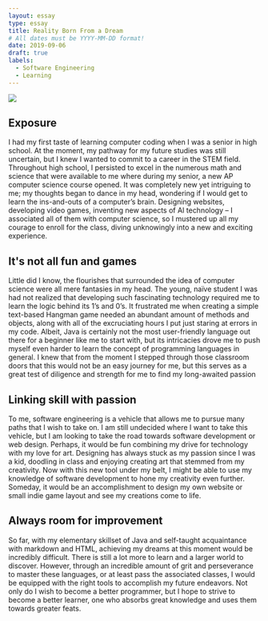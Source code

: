 ```yaml
---
layout: essay
type: essay
title: Reality Born From a Dream
# All dates must be YYYY-MM-DD format!
date: 2019-09-06
draft: true
labels:
  - Software Engineering
  - Learning
---
```


<img class="ui large left floated image" src="../images/brainstorming.png">

## Exposure
I had my first taste of learning computer coding when I was a senior in high school. At the moment, my pathway for my future studies was still uncertain, but I knew I wanted to commit to a career in the STEM field. Throughout high school, I persisted to excel in the numerous math and science that were available to me where during my senior, a new AP computer science course opened. It was completely new yet intriguing to me; my thoughts began to dance in my head, wondering if I would get to learn the ins-and-outs of a computer’s brain. Designing websites, developing video games, inventing new aspects of AI technology – I associated all of them with computer science, so I mustered up all my courage to enroll for the class, diving unknowingly into a new and exciting experience.
## It's not all fun and games
Little did I know, the flourishes that surrounded the idea of computer science were all mere fantasies in my head. The young, naïve student I was had not realized that developing such fascinating technology required me to learn the logic behind its 1’s and 0’s. It frustrated me when creating a simple text-based Hangman game needed an abundant amount of methods and objects, along with all of the excruciating hours I put just staring at errors in my code. Albeit, Java is certainly not the most user-friendly language out there for a beginner like me to start with, but its intricacies drove me to push myself even harder to learn the concept of programming languages in general. I knew that from the moment I stepped through those classroom doors that this would not be an easy journey for me, but this serves as a great test of diligence and strength for me to find my long-awaited passion
## Linking skill with passion
To me, software engineering is a vehicle that allows me to pursue many paths that I wish to take on. I am still undecided where I want to take this vehicle, but I am looking to take the road towards software development or web design. Perhaps, it would be fun combining my drive for technology with my love for art. Designing has always stuck as my passion since I was a kid, doodling in class and enjoying creating art that stemmed from my creativity. Now with this new tool under my belt, I might be able to use my knowledge of software development to hone my creativity even further. Someday, it would be an accomplishment to design my own website or small indie game layout and see my creations come to life.
## Always room for improvement
So far, with my elementary skillset of Java and self-taught acquaintance with markdown and HTML, achieving my dreams at this moment would be incredibly difficult. There is still a lot more to learn and a larger world to discover. However, through an incredible amount of grit and perseverance to master these languages, or at least pass the associated classes, I would be equipped with the right tools to accomplish my future endeavors. Not only do I wish to become a better programmer, but I hope to strive to become a better learner, one who absorbs great knowledge and uses them towards greater feats. 
